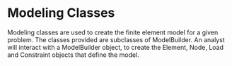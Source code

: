 # Modeling Classes

Modeling classes are used to create the finite element model for a given
problem. The classes provided are subclasses of ModelBuilder. An analyst
will interact with a ModelBuilder object, to create the Element, Node,
Load and Constraint objects that define the model.

